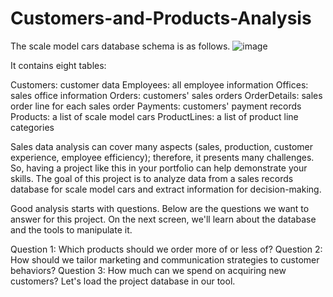 # Customers-and-Products-Analysis

The scale model cars database schema is as follows.
![image](https://user-images.githubusercontent.com/112388085/210477818-7bf6661b-6903-4e74-b279-5a23ad2c0178.png)

It contains eight tables:

Customers: customer data
Employees: all employee information
Offices: sales office information
Orders: customers' sales orders
OrderDetails: sales order line for each sales order
Payments: customers' payment records
Products: a list of scale model cars
ProductLines: a list of product line categories

Sales data analysis can cover many aspects (sales, production, customer experience, employee efficiency); therefore, it presents many challenges. So, having a project like this in your portfolio can help demonstrate your skills. The goal of this project is to analyze data from a sales records database for scale model cars and extract information for decision-making.

Good analysis starts with questions. Below are the questions we want to answer for this project. On the next screen, we'll learn about the database and the tools to manipulate it.

Question 1: Which products should we order more of or less of?
Question 2: How should we tailor marketing and communication strategies to customer behaviors?
Question 3: How much can we spend on acquiring new customers?
Let's load the project database in our tool.
